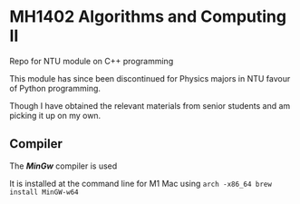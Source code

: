 # MH1402 Algorithms and Computing II
Repo for NTU module on C++ programming


 This module has since been discontinued for Physics majors in NTU favour of Python programming.

 Though I have obtained the relevant materials from senior students and am picking it up on my own. 

## Compiler

The ***MinGw*** compiler is used

It is installed at the command line for M1 Mac using `arch -x86_64 brew install MinGW-w64`

